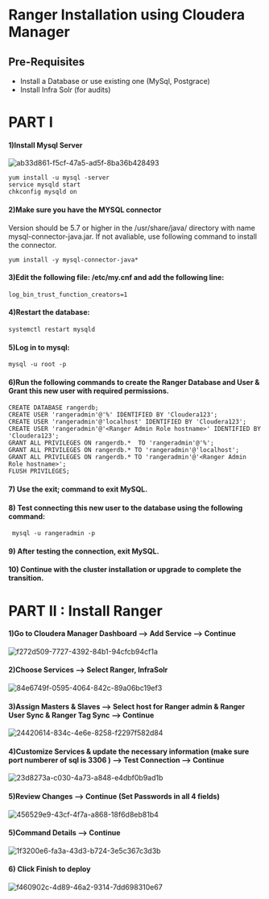 # Ranger Installation using Cloudera Manager

## Pre-Requisites 

* Install a Database or use existing one (MySql, Postgrace)
* Install Infra Solr (for audits)
# PART I

#### 1)Install Mysql Server 

![ab33d861-f5cf-47a5-ad5f-8ba36b428493](https://user-images.githubusercontent.com/124764525/217611823-8d2a199d-4b61-4ae6-98fb-e20f2a3d4e8c.jpg)
```
yum install -u mysql -server
service mysqld start
chkconfig mysqld on
```

#### 2)Make sure you have the MYSQL connector 
Version should be 5.7 or higher in the /usr/share/java/ directory with name mysql-connector-java.jar.
If not avaliable, use following command to install the connector.
```
yum install -y mysql-connector-java*
```

#### 3)Edit the following file: /etc/my.cnf and add the following line:
```
log_bin_trust_function_creators=1
```
#### 4)Restart the database:
```
systemctl restart mysqld
```

#### 5)Log in to mysql:
```
mysql -u root -p
```
#### 6)Run the following commands to create the Ranger Database and User & Grant this new user with required permissions.
```
CREATE DATABASE rangerdb;
CREATE USER 'rangeradmin'@'%' IDENTIFIED BY 'Cloudera123'; 
CREATE USER 'rangeradmin'@'localhost' IDENTIFIED BY 'Cloudera123';
CREATE USER 'rangeradmin'@'<Ranger Admin Role hostname>' IDENTIFIED BY 'Cloudera123';
GRANT ALL PRIVILEGES ON rangerdb.*  TO 'rangeradmin'@'%';
GRANT ALL PRIVILEGES ON rangerdb.* TO 'rangeradmin'@'localhost';
GRANT ALL PRIVILEGES ON rangerdb.* TO 'rangeradmin'@'<Ranger Admin Role hostname>';
FLUSH PRIVILEGES;
```
#### 7) Use the exit; command to exit MySQL.

#### 8) Test connecting this new user to the database using the following command:

     mysql -u rangeradmin -p

#### 9) After testing the connection, exit MySQL.

#### 10) Continue with the cluster installation or upgrade to complete the transition.


# PART II : Install Ranger

#### 1)Go to Cloudera Manager Dashboard --> Add Service --> Continue
![f272d509-7727-4392-84b1-94cfcb94cf1a](https://user-images.githubusercontent.com/124764525/217615233-e07887c0-a948-4eaf-ba3b-2410cc11e5d6.jpg)

#### 2)Choose Services --> Select Ranger, InfraSolr

![84e6749f-0595-4064-842c-89a06bc19ef3](https://user-images.githubusercontent.com/124764525/217615376-31fe0da2-8ca4-4ee4-aee4-5bddc8e52062.jpg)

#### 3)Assign Masters & Slaves --> Select host for Ranger admin & Ranger User Sync & Ranger Tag Sync --> Continue

![24420614-834c-4e6e-8258-f2297f582d84](https://user-images.githubusercontent.com/124764525/217615535-5d377545-a28d-4573-937d-fbda589dee42.jpg)

#### 4)Customize Services & update the necessary information (make sure port numberer of sql is 3306 ) --> Test Connection --> Continue

![23d8273a-c030-4a73-a848-e4dbf0b9ad1b](https://user-images.githubusercontent.com/124764525/217615623-7e890eb0-510f-4399-92af-e984189b11f9.jpg)

#### 5)Review Changes --> Continue (Set Passwords in all 4 fields)

![456529e9-43cf-4f7a-a868-18f6d8eb81b4](https://user-images.githubusercontent.com/124764525/217813975-786fabf8-3f23-415d-943d-4896dac1ff91.jpg)

#### 5)Command Details --> Continue

![1f3200e6-fa3a-43d3-b724-3e5c367c3d3b](https://user-images.githubusercontent.com/124764525/217615734-345d2289-2ee0-4bde-9d3f-91d5894f5b11.jpg)

#### 6) Click Finish to deploy 

![f460902c-4d89-46a2-9314-7dd698310e67](https://user-images.githubusercontent.com/124764525/217615817-a35560c8-0253-4e8d-912b-35b44de7df32.jpg)



